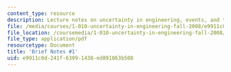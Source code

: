 ```yaml
---
content_type: resource
description: Lecture notes on uncertainty in engineering, events, and their probability.
file: /media/courses/1-010-uncertainty-in-engineering-fall-2008/e9911c0d241f63991438ed891063b508_notes_01.pdf
file_location: /coursemedia/1-010-uncertainty-in-engineering-fall-2008/e9911c0d241f63991438ed891063b508_notes_01.pdf
file_type: application/pdf
resourcetype: Document
title: 'Brief Notes #1'
uid: e9911c0d-241f-6399-1438-ed891063b508
---
```

